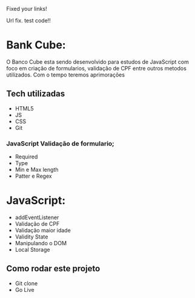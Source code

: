 
Fixed your links!

Url fix.
test code!!

# Bank Cube:

O Banco Cube esta sendo desenvolvido para estudos de JavaScript com foco em criação de formularios, validação de CPF entre outros metodos utilizados.
Com o tempo teremos aprimorações

## Tech utilizadas

- HTML5
- JS
- CSS
- Git

### JavaScript Validação de formulario;

- Required
- Type
- Min e Max length
- Patter e Regex

# JavaScript:

- addEventListener
- Validação de CPF
- Validação maior idade
- Validity State
- Manipulando o DOM
- Local Storage

## Como rodar este projeto

- Git clone
- Go Live
